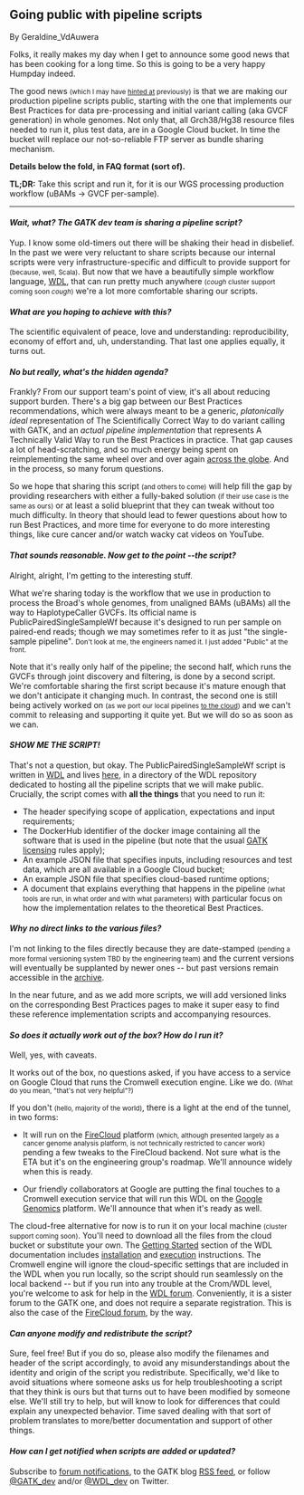 ## Going public with pipeline scripts

By Geraldine_VdAuwera

<p>Folks, it really makes my day when I get to announce some good news that has been cooking for a long time. So this is going to be a very happy Humpday indeed.</p>

<p>The good news <small>(which I may have <a rel="nofollow" href="https://software.broadinstitute.org/gatk/blog?id=7392">hinted at</a> previously)</small> is that we are making our production pipeline scripts public, starting with the one that implements our Best Practices for data pre-processing and initial variant calling (aka GVCF generation) in whole genomes. Not only that, all Grch38/Hg38 resource files needed to run it, plus test data, are in a Google Cloud bucket. In time the bucket will replace our not-so-reliable FTP server as bundle sharing mechanism.</p>

<p><strong>Details below the fold, in FAQ format (sort of).</strong></p>

<p><strong>TL;DR:</strong> Take this script and run it, for it is our WGS processing production workflow (uBAMs -&gt; GVCF per-sample).</p>

<hr></hr><h4><em>Wait, what? The GATK dev team is sharing a pipeline script?</em></h4>

<p>Yup. I know some old-timers out there will be shaking their head in disbelief. In the past we were very reluctant to share scripts because our internal scripts were very infrastructure-specific and difficult to provide support for <small>(because, well, Scala)</small>. But now that we have a beautifully simple workflow language, <a rel="nofollow" href="https://software.broadinstitute.org/wdl/">WDL</a>, that can run pretty much anywhere <small>(<em>cough</em> cluster support coming soon <em>cough</em>)</small> we're a lot more comfortable sharing our scripts.</p>

<h4><em>What are you hoping to achieve with this?</em></h4>

<p>The scientific equivalent of peace, love and understanding: reproducibility, economy of effort and, uh, understanding. That last one applies equally, it turns out.</p>

<h4><em>No but really, what's the hidden agenda?</em></h4>

<p>Frankly? From our support team's point of view, it's all about reducing support burden. There's a big gap between our Best Practices recommendations, which were always meant to be a generic, <em>platonically ideal</em> representation of The Scientifically Correct Way to do variant calling with GATK, and an <em>actual pipeline implementation</em> that represents A Technically Valid Way to run the Best Practices in practice. That gap causes a lot of head-scratching, and so much energy being spent on reimplementing the same wheel over and over again <a rel="nofollow" href="https://software.broadinstitute.org/gatk/usermap.php">across the globe</a>. And in the process, so many forum questions.</p>

<p>So we hope that sharing this script <small>(and others to come)</small> will help fill the gap by providing researchers with either a fully-baked solution <small>(if their use case is the same as ours)</small> or at least a solid blueprint that they can tweak without too much difficulty. In theory that should lead to fewer questions about how to run Best Practices, and more time for everyone to do more interesting things, like cure cancer and/or watch wacky cat videos on YouTube.</p>

<h4><em>That sounds reasonable. Now get to the point --the script?</em></h4>

<p>Alright, alright, I'm getting to the interesting stuff.</p>

<p>What we're sharing today is the workflow that we use in production to process the Broad's whole genomes, from unaligned BAMs (uBAMs) all the way to HaplotypeCaller GVCFs. Its official name is PublicPairedSingleSampleWf because it's designed to run per sample on paired-end reads; though we may sometimes refer to it as just "the single-sample pipeline". <small>Don't look at me, the engineers named it. I just added "Public" at the front.</small></p>

<p>Note that it's really only half of the pipeline; the second half, which runs the GVCFs through joint discovery and filtering, is done by a second script. We're comfortable sharing the first script because it's mature enough that we don't anticipate it changing much. In contrast, the second one is still being actively worked on <small>(as we port our local pipelines <a rel="nofollow" href="https://software.broadinstitute.org/gatk/blog?id=7372">to the cloud</a>)</small> and we can't commit to releasing and supporting it quite yet. But we will do so as soon as we can.</p>

<h4><em>SHOW ME THE SCRIPT!</em></h4>

<p>That's not a question, but okay. The PublicPairedSingleSampleWf script is written in <a rel="nofollow" href="https://software.broadinstitute.org/wdl/">WDL</a> and lives <a rel="nofollow" href="https://github.com/broadinstitute/wdl/tree/develop/scripts/broad_pipelines">here</a>, in a directory of the WDL repository dedicated to hosting all the pipeline scripts that we will make public. Crucially, the script comes with <strong>all the things</strong> that you need to run it:</p>

<ul><li>The header specifying scope of application, expectations and input requirements;</li>
<li>The DockerHub identifier of the docker image containing all the software that is used in the pipeline (but note that the usual <a rel="nofollow" href="https://software.broadinstitute.org/gatk/download/licensing">GATK licensing</a> rules apply);</li>
<li>An example JSON file that specifies inputs, including resources and test data, which are all available in a Google Cloud bucket;</li>
<li>An example JSON file that specifies cloud-based runtime options;</li>
<li>A document that explains everything that happens in the pipeline <small>(what tools are run, in what order and with what parameters)</small> with particular focus on how the implementation relates to the theoretical Best Practices.</li>
</ul><h4><em>Why no direct links to the various files?</em></h4>

<p>I'm not linking to the files directly because they are date-stamped <small>(pending a more formal versioning system TBD by the engineering team)</small> and the current versions will eventually be supplanted by newer ones -- but past versions remain accessible in the <a rel="nofollow" href="https://github.com/broadinstitute/wdl/tree/develop/scripts/broad_pipelines/archive">archive</a>.</p>

<p>In the near future, and as we add more scripts, we will add versioned links on the corresponding Best Practices pages to make it super easy to find these reference implementation scripts and accompanying resources.</p>

<h4><em>So does it actually work out of the box? How do I run it?</em></h4>

<p>Well, yes, with caveats.</p>

<p>It works out of the box, no questions asked, if you have access to a service on Google Cloud that runs the Cromwell execution engine. Like we do. <small>(What do you mean, "that's not very helpful"?)</small></p>

<p>If you don't <small>(hello, majority of the world)</small>, there is a light at the end of the tunnel, in two forms:</p>

<ul><li><p>It will run on the <a rel="nofollow" href="https://software.broadinstitute.org/firecloud/">FireCloud</a> platform <small>(which, although presented largely as a cancer genome analysis platform, is not technically restricted to cancer work)</small> pending a few tweaks to the FireCloud backend. Not sure what is the ETA but it's on the engineering group's roadmap. We'll announce widely when this is ready.</p></li>
<li><p>Our friendly collaborators at Google are putting the final touches to a Cromwell execution service that will run this WDL on the <a rel="nofollow" href="https://cloud.google.com/genomics/">Google Genomics</a> platform. We'll announce that when it's ready as well.</p></li>
</ul><p>The cloud-free alternative for now is to run it on your local machine <small>(cluster support coming soon)</small>. You'll need to download all the files from the cloud bucket or substitute your own. The <a rel="nofollow" href="https://software.broadinstitute.org/wdl/userguide/index">Getting Started</a> section of the WDL documentation includes <a rel="nofollow" href="https://software.broadinstitute.org/wdl/userguide/article?id=6671">installation</a> and <a rel="nofollow" href="https://software.broadinstitute.org/wdl/userguide/execution">execution</a> instructions. The Cromwell engine will ignore the cloud-specific settings that are included in the WDL when you run locally, so the script should run seamlessly on the local backend -- but if you run into any trouble at the Crom/WDL level, you're welcome to ask for help in the <a rel="nofollow" href="http://gatkforums.broadinstitute.org/wdl">WDL forum</a>. Conveniently, it is a sister forum to the GATK one, and does not require a separate registration. This is also the case of the <a rel="nofollow" href="http://gatkforums.broadinstitute.org/firecloud">FireCloud forum</a>, by the way.</p>

<h4><em>Can anyone modify and redistribute the script?</em></h4>

<p>Sure, feel free! But if you do so, please also modify the filenames and header of the script accordingly, to avoid any misunderstandings about the identity and origin of the script you redistribute. Specifically, we'd like to avoid situations where someone asks us for help troubleshooting a script that they think is ours but that turns out to have been modified by someone else. We'll still try to help, but will know to look for differences that could explain any unexpected behavior. Time saved dealing with that sort of problem translates to more/better documentation and support of other things.</p>

<h4><em>How can I get notified when scripts are added or updated?</em></h4>

<p>Subscribe to <a rel="nofollow" href="https://software.broadinstitute.org/gatk/documentation/article?id=27">forum notifications</a>, to the GATK blog <a rel="nofollow" href="http://gatkforums.broadinstitute.org/gatk/categories/announcements/feed.rss">RSS feed</a>, or follow <a rel="nofollow" href="https://twitter.com/gatk_dev">@GATK_dev</a> and/or <a rel="nofollow" href="https://twitter.com/wdl_dev">@WDL_dev</a> on Twitter.</p>

